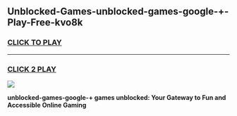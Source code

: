 
## Unblocked-Games-unblocked-games-google-+-Play-Free-kvo8k
<h3>
<a href="https://premium76.site?title=unblocked-games-google-+&ref=10A">CLICK TO PLAY</a></h3>
<hr>

<h3>
<a href="https://premium76.site?title=unblocked-games-google-+&ref=10A">CLICK 2 PLAY</a>
  
</h3>

<a href="https://premium76.site?title=unblocked-games-google-+&ref=10A"><img src="https://clearcache.store/games.png"></a>


**unblocked-games-google-+ games unblocked: Your Gateway to Fun and Accessible Online Gaming**
